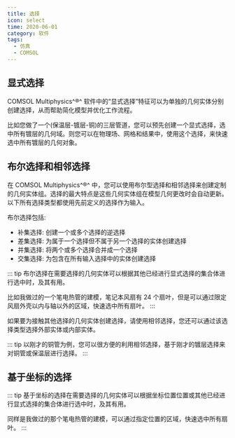 ```yaml
---
title: 选择
icon: select
time: 2020-06-01
category: 软件
tags:
  - 仿真
  - COMSOL
---
```


## 显式选择

COMSOL Multiphysics^®^ 软件中的“显式选择”特征可以为单独的几何实体分别创建选择，从而帮助简化模型并优化工作流程。

比如您做了一个(保温层-镀层-铜)的三层管道，您可以预先创建一个显式选择，选中所有镀层的几何域。则您可以在物理场、网格和结果中，使用这个选择，来快速选中所有镀层的几何对象。

## 布尔选择和相邻选择

在 COMSOL Multiphysics^®^ 中，您可以使用布尔型选择和相邻选择来创建定制的几何实体组。选择的最大特点是这些几何实体组在模型几何更改时会自动更新。以下所有选择类型都使用先前定义的选择作为输入。

布尔选择包括:

- 补集选择: 创建一个或多个选择的逆选择
- 差集选择: 为属于一个选择但不属于另一个选择的实体创建选择
- 并集选择: 将两个或多个选择合并成一个选择
- 交集选择: 为包含在所有输入选择中的实体创建选择

::: tip
布尔选择在需要选择的几何实体可以根据其他已经进行显式选择的集合体进行选中时，及其有用。

比如我做过的一个笔电热管的建模，笔记本风扇有 24 个扇叶，但是可以通过限定风扇外壳以内与轴以外的区域，快速选中所有扇叶。
:::

如果要为接触其他选择的几何实体创建选择，请使用相邻选择，您还可以通过该选择类型选择外部实体或内部实体。

::: tip
以刚才的铜管为例，您可以很方便的利用相邻选择，基于刚才的镀层选择来对铜管或保温层进行选择。
:::

## 基于坐标的选择

::: tip
基于坐标的选择在需要选择的几何实体可以根据坐标位置位置或其他已经进行显式选择的集合体进行选中时，及其有用。

同样是我做过的那个笔电热管的建模，可以通过指定位置的区域，快速选中所有扇叶。
:::
